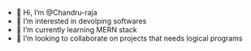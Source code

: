 - 👋 Hi, I’m @Chandru-raja
- 👀 I’m interested in devolping softwares
- 🌱 I’m currently learning MERN stack
- 💞️ I’m looking to collaborate on projects that needs logical programs

<!---
Chandru-raja/Chandru-raja is a ✨ special ✨ repository because its `README.md` (this file) appears on your GitHub profile.
You can click the Preview link to take a look at your changes.
--->
